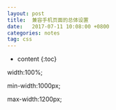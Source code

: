```yaml
---
layout: post
title:  兼容手机页面的总体设置
date:   2017-07-11 10:08:00 +0800
categories: notes
tag: css
---
```


* content
{:toc}


width:100%;

min-width:1000px;

max-width:1200px;